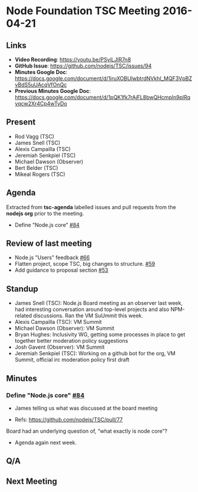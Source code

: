 # Node Foundation TSC Meeting 2016-04-21

## Links

* **Video Recording**: <https://youtu.be/PSyiLJIR7n8>
* **GitHub Issue**: <https://github.com/nodejs/TSC/issues/94>
* **Minutes Google Doc**: <https://docs.google.com/document/d/1iruXOBUlwbtrdNVkhI_MQF3VpBZvBdS5uUAcqVfOnQc>
* **Previous Minutes Google Doc**: <https://docs.google.com/document/d/1pQK1fk7rAjFL8bwQHcmpln9plRqvqcw2Xr4Cp4wTyDo>

## Present

* Rod Vagg (TSC)
* James Snell (TSC)
* Alexis Campailla (TSC)
* Jeremiah Senkpiel (TSC)
* Michael Dawson (Observer)
* Bert Belder (TSC)
* Mikeal Rogers (TSC)

## Agenda

Extracted from **tsc-agenda** labelled issues and pull requests from the **nodejs org** prior to the meeting.

* Define "Node.js core" [#84](https://github.com/nodejs/TSC/issues/84)

## Review of last meeting

* Node.js "Users" feedback [#66](https://github.com/nodejs/TSC/issues/66)
* Flatten project, scope TSC, big changes to structure. [#59](https://github.com/nodejs/TSC/pull/59)
* Add guidance to proposal section [#53](https://github.com/nodejs/TSC/pull/53)

## Standup

* James Snell (TSC): Node.js Board meeting as an observer last week, had interesting conversation around top-level projects and also NPM-related discussions. Ran the VM SuUmmit this week.
* Alexis Campailla (TSC): VM Summit
* Michael Dawson (Observer): VM Summit
* Bryan Hughes: Inclusivity WG, getting some processes in place to get together better moderation policy suggestions
* Josh Gavent (Observer): VM Summit
* Jeremiah Senkpiel (TSC): Working on a github bot for the org, VM Summit, official irc moderation policy first draft

## Minutes

### Define "Node.js core" [#84](https://github.com/nodejs/TSC/issues/84)

- James telling us what was discussed at the board meeting

- Refs: <https://github.com/nodejs/TSC/pull/77>

Board had an underlying question of, “what exactly is node core”?

- Agenda again next week.

## Q/A

## Next Meeting
